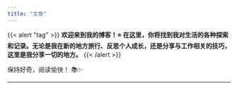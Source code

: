 ```yaml
---
title: "文章"
---
```


{{< alert "tag" >}}
**欢迎来到我的博客！:star: 在这里，你将找到我对生活的各种探索和记录。无论是我在新的地方旅行、反思个人成长，还是分享与工作相关的技巧，这里是我分享一切的地方。**
{{< /alert >}}

保持好奇，阅读愉快！ :books::sparkles:

---
